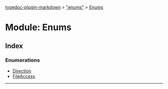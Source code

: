 [typedoc-plugin-markdown](../index.md) > ["enums"](../modules/_enums_.md) > [Enums](../modules/_enums_.enums.md)



# Module: Enums

## Index

### Enumerations

* [Direction](../enums/_enums_.enums.direction.md)
* [FileAccess](../enums/_enums_.enums.fileaccess.md)



---

